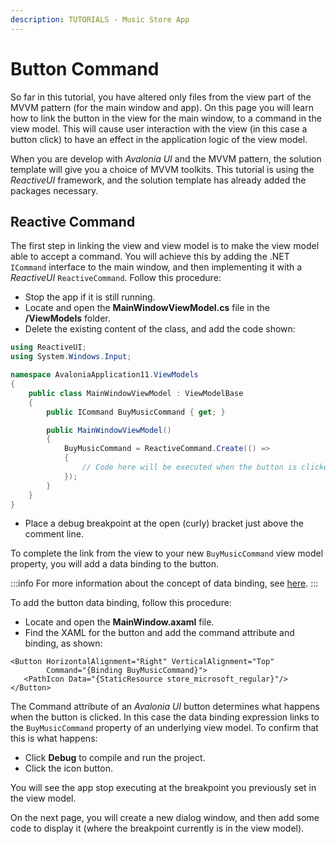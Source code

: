 ```yaml
---
description: TUTORIALS - Music Store App
---
```


# Button Command

So far in this tutorial, you have altered only files from the view part of the MVVM pattern (for the main window and app). On this page you will learn how to link the button in the view for the main window, to a command in the view model. This will cause user interaction with the view (in this case a button click) to have an effect in the application logic of the view model.

When you are develop with _Avalonia UI_ and the MVVM pattern, the solution template will give you a choice of MVVM toolkits. This tutorial is using the _ReactiveUI_ framework, and the solution template has already added the packages necessary.

## Reactive Command

The first step in linking the view and view model is to make the view model able to accept a command. You will achieve this by adding the .NET `ICommand` interface to the main window, and then implementing it with a _ReactiveUI_ `ReactiveCommand`. Follow this procedure:

- Stop the app if it is still running.
- Locate and open the **MainWindowViewModel.cs** file in the **/ViewModels** folder.
- Delete the existing content of the class, and add the code shown:

```csharp
using ReactiveUI;
using System.Windows.Input;

namespace AvaloniaApplication11.ViewModels
{
    public class MainWindowViewModel : ViewModelBase
    {
        public ICommand BuyMusicCommand { get; }

        public MainWindowViewModel()
        {
            BuyMusicCommand = ReactiveCommand.Create(() =>
            {
                // Code here will be executed when the button is clicked.
            });
        }
    }
}
```

- Place a debug breakpoint at the open (curly) bracket just above the comment line.

To complete the link from the view to your new `BuyMusicCommand` view model property, you will add a data binding to the button.

:::info
For more information about the concept of data binding, see [here](../../basics/data/data-binding).
:::

To add the button data binding, follow this procedure:

- Locate and open the **MainWindow.axaml** file.
- Find the XAML for the button and add the command attribute and binding, as shown:

```
<Button HorizontalAlignment="Right" VerticalAlignment="Top"
        Command="{Binding BuyMusicCommand}">
   <PathIcon Data="{StaticResource store_microsoft_regular}"/>
</Button>
```

The Command attribute of an _Avalonia UI_ button determines what happens when the button is clicked. In this case the data binding expression links to the `BuyMusicCommand` property of an underlying view model. To confirm that this is what happens:

- Click **Debug** to compile and run the project.
- Click the icon button.

You will see the app stop executing at the breakpoint you previously set in the view model.

On the next page, you will create a new dialog window, and then add some code to display it (where the breakpoint currently is in the view model).
